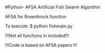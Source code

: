 #Python- AFSA 
Artificial Fish Swarm Algorithm

AFSA for Rosenbrock function

To execute: $ python fishmain.py

!!!Not all functions in included!!!

!!!Code is based on AFSA papers !!!
